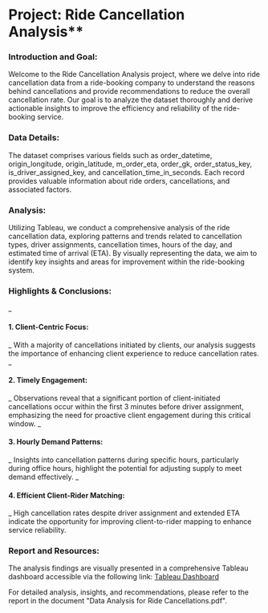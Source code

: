 # Project: Ride Cancellation Analysis**

<h3>Introduction and Goal:</h3>
Welcome to the Ride Cancellation Analysis project, where we delve into ride cancellation data from a ride-booking company to understand the reasons behind cancellations and provide recommendations to reduce the overall cancellation rate. Our goal is to analyze the dataset thoroughly and derive actionable insights to improve the efficiency and reliability of the ride-booking service.

<h3>Data Details:</h3>
The dataset comprises various fields such as order_datetime, origin_longitude, origin_latitude, m_order_eta, order_gk, order_status_key, is_driver_assigned_key, and cancellation_time_in_seconds. Each record provides valuable information about ride orders, cancellations, and associated factors.

<h3>Analysis:</h3>
Utilizing Tableau, we conduct a comprehensive analysis of the ride cancellation data, exploring patterns and trends related to cancellation types, driver assignments, cancellation times, hours of the day, and estimated time of arrival (ETA). By visually representing the data, we aim to identify key insights and areas for improvement within the ride-booking system.

<h3>Highlights & Conclusions: </h3>
_<h4>1. Client-Centric Focus:</h4>_ With a majority of cancellations initiated by clients, our analysis suggests the importance of enhancing client experience to reduce cancellation rates.
_<h4>2. Timely Engagement:</h4>_ Observations reveal that a significant portion of client-initiated cancellations occur within the first 3 minutes before driver assignment, emphasizing the need for proactive client engagement during this critical window.
_<h4>3. Hourly Demand Patterns:</h4>_ Insights into cancellation patterns during specific hours, particularly during office hours, highlight the potential for adjusting supply to meet demand effectively.
_<h4>4. Efficient Client-Rider Matching:</h4>_ High cancellation rates despite driver assignment and extended ETA indicate the opportunity for improving client-to-rider mapping to enhance service reliability.

<h3>Report and Resources:</h3>

The analysis findings are visually presented in a comprehensive Tableau dashboard accessible via the following link: [Tableau Dashboard](https://public.tableau.com/views/RideCancellationsAnalysis/Dashboard?:language=en-US&:sid=&:display_count=n&:origin=viz_share_link)

For detailed analysis, insights, and recommendations, please refer to the report in the document "Data Analysis for Ride Cancellations.pdf".

